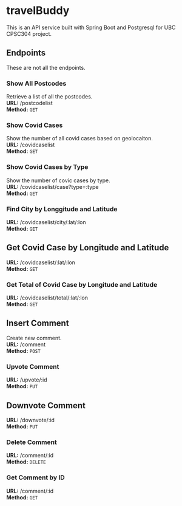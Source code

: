 # travelBuddy
This is an API service built with Spring Boot and Postgresql for UBC CPSC304 project.
## Endpoints
These are not all the endpoints.
### Show All Postcodes
Retrieve a list of all the postcodes.<br>
**URL:**
/postcodelist <br>
**Method:**
`GET`<br>

### Show Covid Cases
Show the number of all covid cases based on geolocaiton.<br>
**URL:**
/covidcaselist <br>
**Method:**
`GET`

### Show Covid Cases by Type
Show the number of covic cases by type.<br>
**URL:**
/covidcaselist/case?type=:type <br>
**Method:**
`GET`

### Find City by Longgitude and Latitude
**URL:**
/covidcaselist/city/:lat/:lon <br>
**Method:**
`GET`

## Get Covid Case by Longitude and Latitude
**URL:**
/covidcaselist/:lat/:lon <br>
**Method:**
`GET`

### Get Total of Covid Case by Longitude and Latitude
**URL:**
/covidcaselist/total/:lat/:lon <br>
**Method:**
`GET`

## Insert Comment
Create new comment.<br>
**URL:**
/comment <br>
**Method:**
`POST`

### Upvote Comment
**URL:**
/upvote/:id <br>
**Method:**
`PUT`

## Downvote Comment
**URL:**
/downvote/:id <br>
**Method:**
`PUT`

### Delete Comment
**URL:**
/comment/:id <br>
**Method:**
`DELETE`

### Get Comment by ID
**URL:**
/comment/:id <br>
**Method:**
`GET`


